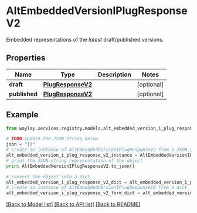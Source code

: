 # AltEmbeddedVersionIPlugResponseV2

Embedded representations of the _latest_ draft/published versions.

## Properties

Name | Type | Description | Notes
------------ | ------------- | ------------- | -------------
**draft** | [**PlugResponseV2**](PlugResponseV2.md) |  | [optional] 
**published** | [**PlugResponseV2**](PlugResponseV2.md) |  | [optional] 

## Example

```python
from waylay.services.registry.models.alt_embedded_version_i_plug_response_v2 import AltEmbeddedVersionIPlugResponseV2

# TODO update the JSON string below
json = "{}"
# create an instance of AltEmbeddedVersionIPlugResponseV2 from a JSON string
alt_embedded_version_i_plug_response_v2_instance = AltEmbeddedVersionIPlugResponseV2.from_json(json)
# print the JSON string representation of the object
print AltEmbeddedVersionIPlugResponseV2.to_json()

# convert the object into a dict
alt_embedded_version_i_plug_response_v2_dict = alt_embedded_version_i_plug_response_v2_instance.to_dict()
# create an instance of AltEmbeddedVersionIPlugResponseV2 from a dict
alt_embedded_version_i_plug_response_v2_form_dict = alt_embedded_version_i_plug_response_v2.from_dict(alt_embedded_version_i_plug_response_v2_dict)
```
[[Back to Model list]](../README.md#documentation-for-models) [[Back to API list]](../README.md#documentation-for-api-endpoints) [[Back to README]](../README.md)


